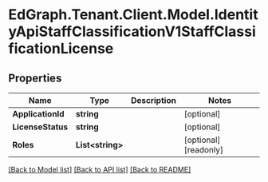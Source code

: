 # EdGraph.Tenant.Client.Model.IdentityApiStaffClassificationV1StaffClassificationLicense

## Properties

Name | Type | Description | Notes
------------ | ------------- | ------------- | -------------
**ApplicationId** | **string** |  | [optional] 
**LicenseStatus** | **string** |  | [optional] 
**Roles** | **List&lt;string&gt;** |  | [optional] [readonly] 

[[Back to Model list]](../README.md#documentation-for-models) [[Back to API list]](../README.md#documentation-for-api-endpoints) [[Back to README]](../README.md)

